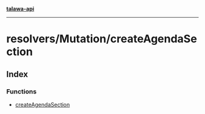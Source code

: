 [**talawa-api**](../../../README.md)

***

# resolvers/Mutation/createAgendaSection

## Index

### Functions

- [createAgendaSection](functions/createAgendaSection.md)
